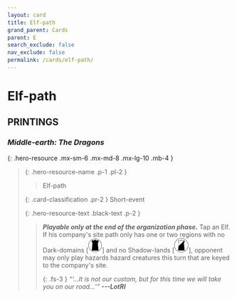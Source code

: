 ```yaml
---
layout: card
title: Elf-path
grand_parent: Cards
parent: E
search_exclude: false
nav_exclude: false
permalink: /cards/elf-path/
---
```


# Elf-path


## PRINTINGS


### _Middle-earth: The Dragons_

{: .hero-resource .mx-sm-6 .mx-md-8 .mx-lg-10 .mb-4 }
> {: .hero-resource-name .p-1 .pl-2 }
> > <div class="card-mp"></div>
> > <div class="card-name">Elf-path</div>
>
> {: .card-classification .pr-2 }
> Short-event
>
> {: .hero-resource-text .black-text .p-2 }
> > ***Playable only at the end of the organization phase.*** Tap an Elf. If his company's site path only has one or two regions with no Dark-domains <nobr>[<img src="/assets/images/dark-domain.svg">]</nobr> and no Shadow-lands <nobr>[<img src="/assets/images/shadow-land.svg">]</nobr>, opponent may only play hazards hazard creatures this turn that are keyed to the company's site.   
> > 
> > {: .fs-3 } 
> > _“‘...It is not our custom, but for this time we will take you on our road...’”_ ***---&#65279;LotRI*** 
> 
